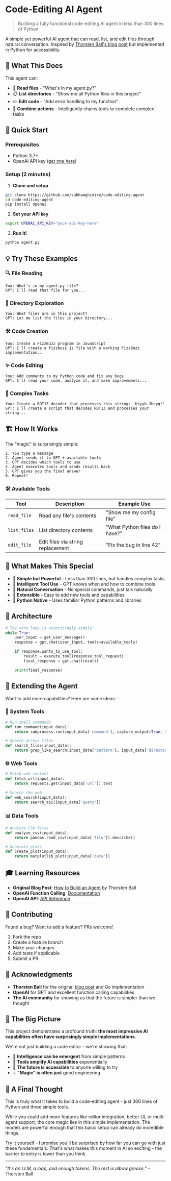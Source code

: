 # Code-Editing AI Agent

> Building a fully functional code-editing AI agent in less than 300 lines of Python

A simple yet powerful AI agent that can read, list, and edit files through natural conversation. Inspired by [Thorsten Ball's blog post](https://ampcode.com/how-to-build-an-agent) but implemented in Python for accessibility.

## 🎯 What This Does

This agent can:

- 📖 **Read files** - "What's in my agent.py?"
- 📋 **List directories** - "Show me all Python files in this project"
- ✏️ **Edit code** - "Add error handling to my function"
- 🔄 **Combine actions** - Intelligently chains tools to complete complex tasks

## 🚀 Quick Start

### Prerequisites

- Python 3.7+
- OpenAI API key ([get one here](https://platform.openai.com/api-keys))

### Setup (2 minutes)

1. **Clone and setup**

```bash
git clone https://github.com/subhamghimire/code-editing-agent
cd code-editing-agent
pip install openai
```

2. **Set your API key**

```bash
export OPENAI_API_KEY="your-api-key-here"
```

3. **Run it!**

```bash
python agent.py
```

## 💡 Try These Examples

### 🔍 File Reading

```
You: What's in my agent.py file?
GPT: I'll read that file for you...
```

### 📁 Directory Exploration

```
You: What files are in this project?
GPT: Let me list the files in your directory...
```

### 🛠️ Code Creation

```
You: Create a FizzBuzz program in JavaScript
GPT: I'll create a fizzbuzz.js file with a working FizzBuzz implementation...
```

### ✨ Code Editing

```
You: Add comments to my Python code and fix any bugs
GPT: I'll read your code, analyze it, and make improvements...
```

### 🧩 Complex Tasks

```
You: Create a ROT13 decoder that processes this string: 'Uryyb Jbeyq!'
GPT: I'll create a script that decodes ROT13 and processes your string...
```

## 🏗️ How It Works

The "magic" is surprisingly simple:

```
1. You type a message
2. Agent sends it to GPT + available tools
3. GPT decides which tools to use
4. Agent executes tools and sends results back
5. GPT gives you the final answer
6. Repeat!
```

### 🛠️ Available Tools

| Tool         | Description                       | Example Use                    |
| ------------ | --------------------------------- | ------------------------------ |
| `read_file`  | Read any file's contents          | "Show me my config file"       |
| `list_files` | List directory contents           | "What Python files do I have?" |
| `edit_file`  | Edit files via string replacement | "Fix the bug in line 42"       |

## 🎨 What Makes This Special

- **🎯 Simple but Powerful** - Less than 300 lines, but handles complex tasks
- **🧠 Intelligent Tool Use** - GPT knows when and how to combine tools
- **💬 Natural Conversation** - No special commands, just talk naturally
- **🔧 Extensible** - Easy to add new tools and capabilities
- **🐍 Python Native** - Uses familiar Python patterns and libraries

## 🔧 Architecture

```python
# The core loop is surprisingly simple:
while True:
    user_input = get_user_message()
    response = gpt.chat(user_input, tools=available_tools)

    if response.wants_to_use_tool:
        result = execute_tool(response.tool_request)
        final_response = gpt.chat(result)

    print(final_response)
```

## 🚀 Extending the Agent

Want to add more capabilities? Here are some ideas:

### 🔧 System Tools

```python
# Run shell commands
def run_command(input_data):
    return subprocess.run(input_data['command'], capture_output=True, text=True)

# Search across files
def search_files(input_data):
    return grep_like_search(input_data['pattern'], input_data['directory'])
```

### 🌐 Web Tools

```python
# Fetch web content
def fetch_url(input_data):
    return requests.get(input_data['url']).text

# Search the web
def web_search(input_data):
    return search_api(input_data['query'])
```

### 📊 Data Tools

```python
# Analyze CSV files
def analyze_csv(input_data):
    return pandas.read_csv(input_data['file']).describe()

# Generate plots
def create_plot(input_data):
    return matplotlib_plot(input_data['data'])
```

## 🎓 Learning Resources

- **Original Blog Post**: [How to Build an Agent](https://ampcode.com/how-to-build-an-agent) by Thorsten Ball
- **OpenAI Function Calling**: [Documentation](https://platform.openai.com/docs/guides/function-calling)
- **OpenAI API**: [API Reference](https://platform.openai.com/docs/api-reference)

## 🤝 Contributing

Found a bug? Want to add a feature? PRs welcome!

1. Fork the repo
2. Create a feature branch
3. Make your changes
4. Add tests if applicable
5. Submit a PR

## 🙏 Acknowledgments

- **Thorsten Ball** for the original [blog post](https://ampcode.com/how-to-build-an-agent) and Go implementation
- **OpenAI** for GPT and excellent function calling capabilities
- **The AI community** for showing us that the future is simpler than we thought

## 🔮 The Big Picture

This project demonstrates a profound truth: **the most impressive AI capabilities often have surprisingly simple implementations**.

We're not just building a code editor - we're showing that:

- 🧠 **Intelligence can be emergent** from simple patterns
- 🔧 **Tools amplify AI capabilities** exponentially
- 🚀 **The future is accessible** to anyone willing to try
- 💡 **"Magic" is often just** good engineering

## 💭 A Final Thought

This is truly what it takes to build a code-editing agent - just 300 lines of Python and three simple tools.

While you could add more features like editor integration, better UI, or multi-agent support, the core magic lies in this simple implementation. The models are powerful enough that this basic setup can already do incredible things.

Try it yourself - I promise you'll be surprised by how far you can go with just these fundamentals. That's what makes this moment in AI so exciting - the barrier to entry is lower than you think.

---

_"It's an LLM, a loop, and enough tokens. The rest is elbow grease."_ - Thorsten Ball
